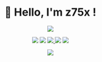  <h1 align="center"> 🦅 Hello, I'm z75x !</h1>

<p align="center">
<img src="https://media.discordapp.net/attachments/813341662545313832/813343404507267092/pokemon_pixel.gif">
 <p align="center">
 
 <p align="center">
    <a href="https://discord.gg/2znzxTAn" target"blank_"><img src="https://img.shields.io/badge/Discord-111111?style=for-the-badge&logo=discord&logoColor=white" target="_blank"></a> 
    <a href="https://open.spotify.com/user/31kal6lb4azjvq5lgf7ffd3kkrqm?si=3243e13a9e764237" target"blank_"><img src="https://img.shields.io/badge/Spotify%20-111111.svg?&style=for-the-badge&logo=spotify&logoColor=white"></a>
    <a href="https://www.youtube.com/channel/UCPS_doDHs3FuLrJtd5jTXPg" target"blank_"><img src="https://img.shields.io/badge/YouTube-111111?style=for-the-badge&logo=youtube&logoColor=white" target="_blank">
    <a href="https://twitter.com/tokyodiscord2" target"blank_"><img src="https://img.shields.io/badge/Twitter%20-111111.svg?&style=for-the-badge&logo=twitter&logoColor=white"></a>
    <a href="https://github.com/Us3rload" target"blank_"><img src="https://img.shields.io/badge/GitHub%20-111111.svg?&style=for-the-badge&logo=github&logoColor=white"></a>
</p>


  <div align="center">
  <a href="https://discord.com/users/596755457746665505" target="_blank">
  <img src="https://lanyard-profile-readme.vercel.app/api/713964434774556744?bg=111111"> 
</a>
   </div>

   <div align="center">
  </div>
